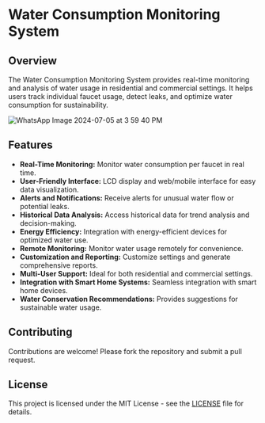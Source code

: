 
# Water Consumption Monitoring System


## Overview

The Water Consumption Monitoring System provides real-time monitoring and analysis of water usage in residential and commercial settings. It helps users track individual faucet usage, detect leaks, and optimize water consumption for sustainability.

![WhatsApp Image 2024-07-05 at 3 59 40 PM](https://github.com/aman-kumar-Yadav/water-monitoring-System/assets/174793485/ff58e09f-51f0-4980-967d-7556f0b20bf4)

## Features

- **Real-Time Monitoring:** Monitor water consumption per faucet in real time.
- **User-Friendly Interface:** LCD display and web/mobile interface for easy data visualization.
- **Alerts and Notifications:** Receive alerts for unusual water flow or potential leaks.
- **Historical Data Analysis:** Access historical data for trend analysis and decision-making.
- **Energy Efficiency:** Integration with energy-efficient devices for optimized water use.
- **Remote Monitoring:** Monitor water usage remotely for convenience.
- **Customization and Reporting:** Customize settings and generate comprehensive reports.
- **Multi-User Support:** Ideal for both residential and commercial settings.
- **Integration with Smart Home Systems:** Seamless integration with smart home devices.
- **Water Conservation Recommendations:** Provides suggestions for sustainable water usage.


## Contributing

Contributions are welcome! Please fork the repository and submit a pull request.

## License

This project is licensed under the MIT License - see the [LICENSE](LICENSE) file for details.
